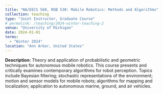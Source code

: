 ```yaml
---
title: "NA/EECS 568, ROB 530: Mobile Robotics: Methods and Algorithms"
collection: teaching
type: "Joint Instructor, Graduate Course"
# permalink: /teaching/2024-winter-teaching-2
venue: "University of Michigan"
date: 2024-01-01
terms:
  - "Winter 2024"
location: "Ann Arbor, United States"
---
```


**Description:** Theory and application of probabilistic and geometric techniques for autonomous mobile robotics. This course presents and critically examines contemporary algorithms for robot perception. Topics include Bayesian filtering; stochastic representations of the environment; motion and sensor models for mobile robots; algorithms for mapping and localization; application to autonomous marine, ground, and air vehicles. 

<!-- Heading 1
======

Heading 2
======

Heading 3
====== -->
